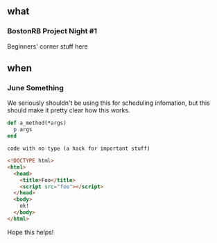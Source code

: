 ## what
### BostonRB Project Night #1

Beginners' corner stuff here

## when
### June Something

We seriously shouldn't be using this for scheduling infomation, but this
should make it pretty clear how this works.

```ruby
def a_method(*args)
  p args
end
```

```
code with no type (a hack for important stuff)
```

```html
<!DOCTYPE html>
<html>
  <head>
    <title>Foo</title>
    <script src="foo"></script>
  </head>
  <body>
    ok!
  </body>
</html>
```

Hope this helps!
